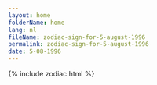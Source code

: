 ```yaml
---
layout: home
folderName: home
lang: nl
fileName: zodiac-sign-for-5-august-1996
permalink: zodiac-sign-for-5-august-1996
date: 5-08-1996
---
```

{% include zodiac.html %}
